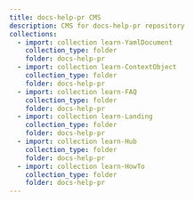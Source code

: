 ```yaml
---
title: docs-help-pr CMS
description: CMS for docs-help-pr repository
collections:
  - import: collection learn-YamlDocument
    collection_type: folder
    folder: docs-help-pr
  - import: collection learn-ContextObject
    collection_type: folder
    folder: docs-help-pr
  - import: collection learn-FAQ
    collection_type: folder
    folder: docs-help-pr
  - import: collection learn-Landing
    collection_type: folder
    folder: docs-help-pr
  - import: collection learn-Hub
    collection_type: folder
    folder: docs-help-pr
  - import: collection learn-HowTo
    collection_type: folder
    folder: docs-help-pr
---
```

